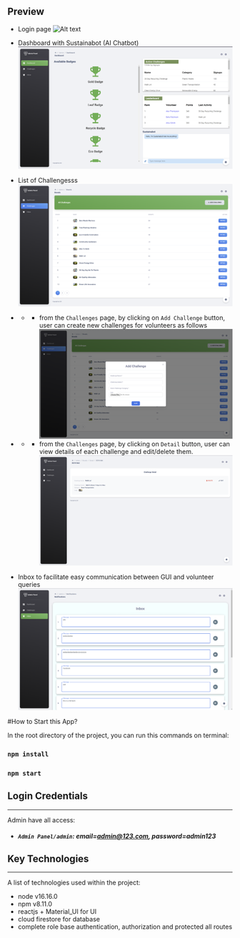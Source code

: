 ## Preview 
- Login page
![Alt text](./preview/login.png)
  
- Dashboard with Sustainabot (AI Chatbot)
![Alt text](./preview/dashboard.png)

- List of Challengesss
![Alt text](./preview/challenges.png)

- - - from the `Challenges` page, by clicking on `Add Challenge` button, user can create new challenges for volunteers as follows
![Alt text](./preview/addChallenge.png)

- - - from the `Challenges` page, by clicking on `Detail` button, user can view details of each challenge and edit/delete them.
![Alt text](./preview/ed.png)

- Inbox to facilitate easy communication between GUI and volunteer queries
![Alt text](./preview/inbox.png)


#How to Start this App?

In the root directory of the project, you can run this commands on terminal:
### `npm install`
### `npm start`

## Login Credentials
***
Admin have all access:
* ##### `Admin Panel/admin`: email=admin@123.com, password=admin123

## Key Technologies
***
A list of technologies used within the project:
* node v16.16.0
* npm v8.11.0
* reactjs + Material_UI for UI 
* cloud firestore for database
* complete role base authentication, authorization and protected all routes


